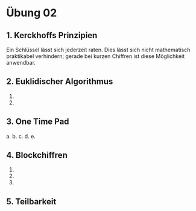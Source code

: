 # Übung 02
## 1. Kerckhoffs Prinzipien
Ein Schlüssel lässt sich jederzeit raten. Dies lässt sich nicht mathematisch
praktikabel verhindern; gerade bei kurzen Chiffren ist diese
Möglichkeit anwendbar.


## 2. Euklidischer Algorithmus
1.
2.


## 3. One Time Pad
a.
b.
c.
d.
e.


## 4. Blockchiffren
1.
2.
3.


## 5. Teilbarkeit

